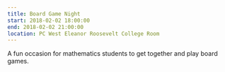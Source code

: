 ```yaml
---
title: Board Game Night
start: 2018-02-02 18:00:00
end: 2018-02-02 21:00:00
location: PC West Eleanor Roosevelt College Room
---
```

A fun occasion for mathematics students to get together and play board games.
